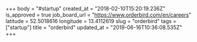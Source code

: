 +++
body = "#startup"
created_at = "2018-02-10T15:20:19.236Z"
is_approved = true
job_board_url = "https://www.orderbird.com/en/careers"
latitude = 52.5018616
longitude = 13.4112619
slug = "orderbird"
tags = ["startup"]
title = "orderbird"
updated_at = "2019-06-16T10:36:08.535Z"
+++
